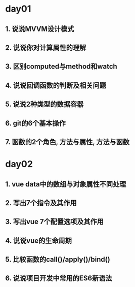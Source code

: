 # day01
## 1. 说说MVVM设计模式
## 2. 说说你对计算属性的理解
## 3. 区别computed与method和watch
## 4. 说说回调函数的判断及相关问题
## 5. 说说2种类型的数据容器
## 6. git的6个基本操作
## 7. 函数的2个角色, 方法与属性, 方法与函数

# day02
## 1. vue data中的数组与对象属性不同处理
## 2. 写出7个指令及其作用
## 3. 写出vue 7个配置选项及其作用
## 4. 说说vue的生命周期
## 5. 比较函数的call()/apply()/bind()

## 6. 说说项目开发中常用的ES6新语法
